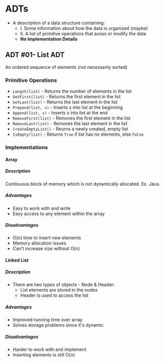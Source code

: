 # ADTs
- A description of a data structure containing:  
    - I. Some information about how the data is organized (maybe)  
    - II. A list of primitive operations that acess or modify the data  
    - **No Implementation Details**  
    
## ADT #01- List ADT
An ordered sequence of elements (not necessarily sorted)

### Primitive Operations
- `Length(list)` - Returns the number of elements in the list
- `GetFirst(list)` - Returns the first element in the list
- `GetLast(list)` - Returns the last element in the list
- `Prepend(list, x)` - Inserts x into list at the beginning
- `Append(list, x)` - Inserts x into list at the end
- `RemoveFirst(list)` - Removes the first element in the list
- `RemoveLast(list)` - Removes the last element in the list
- `CreateEmptyList()` - Reurns a newly created, empty list
- `IsEmpty(list)` - Returns `True` if list has no elements, else `False`

### Implementations
#### Array
##### Description
Continuous block of memory which is not dynamically allocated. Ex. Java.
##### Advantages
- Easy to work with and write
- Easy access to any element within the array

##### Disadvantages
- O(n) time to insert new elements
- Memory allocation issues
- Can't increase size without O(n)

#### Linked List
##### Description
- There are two types of objects - Node & Header:
    - List elements are stored in the nodes
    - Header is used to access the list

##### Advantages
- Improved running time over array
- Solves storage problems since it's dynamic

##### Disadvantages
- Harder to work with and implement
- Inserting elements is still O(n)
